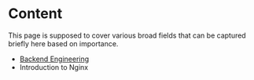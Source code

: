 # Content

This page is supposed to cover various broad fields that can be captured briefly here based on importance.


- [Backend Engineering](backend/index.md)
- Introduction to Nginx